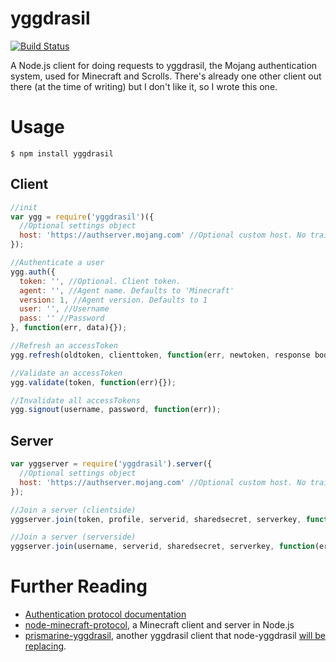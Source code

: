 # yggdrasil
[![Build Status](http://img.shields.io/travis/zekesonxx/node-yggdrasil.svg)](https://travis-ci.org/zekesonxx/node-yggdrasil)

A Node.js client for doing requests to yggdrasil, the Mojang authentication system, used for Minecraft and Scrolls.
There's already one other client out there (at the time of writing) but I don't like it, so I wrote this one.

# Usage
    $ npm install yggdrasil

## Client
```js
//init
var ygg = require('yggdrasil')({
  //Optional settings object
  host: 'https://authserver.mojang.com' //Optional custom host. No trailing slash.
});

//Authenticate a user
ygg.auth({
  token: '', //Optional. Client token.
  agent: '', //Agent name. Defaults to 'Minecraft'
  version: 1, //Agent version. Defaults to 1
  user: '', //Username
  pass: '' //Password
}, function(err, data){});

//Refresh an accessToken
ygg.refresh(oldtoken, clienttoken, function(err, newtoken, response body){});

//Validate an accessToken
ygg.validate(token, function(err){});

//Invalidate all accessTokens
ygg.signout(username, password, function(err));
```

## Server
```js
var yggserver = require('yggdrasil').server({
  //Optional settings object
  host: 'https://authserver.mojang.com' //Optional custom host. No trailing slash.
});

//Join a server (clientside)
yggserver.join(token, profile, serverid, sharedsecret, serverkey, function(err, response body){});

//Join a server (serverside)
yggserver.join(username, serverid, sharedsecret, serverkey, function(err, client info){});
```


# Further Reading
* [Authentication protocol documentation](http://wiki.vg/Authentication)
* [node-minecraft-protocol](https://github.com/PrismarineJS/node-minecraft-protocol), a Minecraft client and server in Node.js
* [prismarine-yggdrasil](https://github.com/PrismarineJS/prismarine-yggdrasil), another yggdrasil client that node-yggdrasil [will be replacing](https://github.com/PrismarineJS/prismarine-yggdrasil/issues/2).